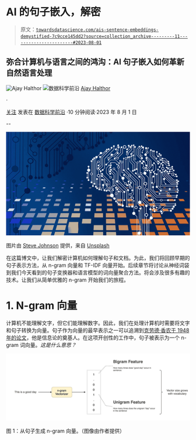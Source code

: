 # AI 的句子嵌入，解密

> 原文：[`towardsdatascience.com/ais-sentence-embeddings-demystified-7c9cce145dd2?source=collection_archive---------11-----------------------#2023-08-01`](https://towardsdatascience.com/ais-sentence-embeddings-demystified-7c9cce145dd2?source=collection_archive---------11-----------------------#2023-08-01)

## 弥合计算机与语言之间的鸿沟：AI 句子嵌入如何革新自然语言处理

![Ajay Halthor](https://medium.com/@dataemporium?source=post_page-----7c9cce145dd2--------------------------------) ![数据科学前沿](https://towardsdatascience.com/?source=post_page-----7c9cce145dd2--------------------------------) [Ajay Halthor](https://medium.com/@dataemporium?source=post_page-----7c9cce145dd2--------------------------------)

·

[关注](https://medium.com/m/signin?actionUrl=https%3A%2F%2Fmedium.com%2F_%2Fsubscribe%2Fuser%2Fb0a3e7e495ca&operation=register&redirect=https%3A%2F%2Ftowardsdatascience.com%2Fais-sentence-embeddings-demystified-7c9cce145dd2&user=Ajay+Halthor&userId=b0a3e7e495ca&source=post_page-b0a3e7e495ca----7c9cce145dd2---------------------post_header-----------) 发表在 [数据科学前沿](https://towardsdatascience.com/?source=post_page-----7c9cce145dd2--------------------------------) ·10 分钟阅读·2023 年 8 月 1 日

--

![](img/c42af0ad915c5feb7d8468cc3195ef2d.png)

图片由 [Steve Johnson](https://unsplash.com/@steve_j?utm_source=medium&utm_medium=referral) 提供，来自 [Unsplash](https://unsplash.com/?utm_source=medium&utm_medium=referral)

在这篇博文中，让我们解密计算机如何理解句子和文档。为此，我们将回顾早期的句子表示方法，从 n-gram 向量和 TF-IDF 向量开始。后续章节将讨论从神经词袋到我们今天看到的句子变换器和语言模型的词向量聚合方法。将会涉及很多有趣的技术。让我们从简单优雅的 n-gram 开始我们的旅程。

# 1\. N-gram 向量

计算机不能理解文字，但它们能理解数字。因此，我们在处理计算机时需要将文字和句子转换为向量。句子作为向量的最早表示之一可以追溯到[克劳德·香农于 1948 年的论文](https://people.math.harvard.edu/~ctm/home/text/others/shannon/entropy/entropy.pdf)，他是信息论的奠基人。在这项开创性的工作中，句子被表示为一个 n-gram 词向量。*这是什么意思？*

![](img/adde47738399c0b060b5a05fc6910ffe.png)

图 1：从句子生成 n-gram 向量。（图像由作者提供）
